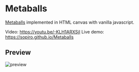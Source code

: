 # Metaballs

[Metaballs](https://en.wikipedia.org/wiki/Metaballs) implemented in HTML canvas with vanilla javascript.

Video: https://youtu.be/-KLH1ARXSjI
Live demo: https://sopiro.github.io/Metaballs

## Preview

![preview](.github/preview.gif)
